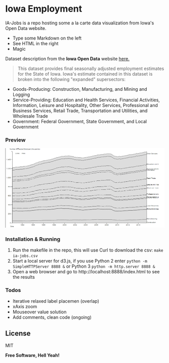 # Iowa Employment

IA-Jobs is a repo hosting some a la carte data visualization from Iowa's Open Data website.

  - Type some Markdown on the left
  - See HTML in the right
  - Magic

Dataset description from the **Iowa Open Data** website [here.](https://data.iowa.gov/Economy/Iowa-Seasonally-Adjusted-Non-Farm-Employment-by-Mo/sxz8-4swt)
> This dataset provides final seasonally adjusted employment estimates for the State of Iowa. Iowa's estimate contained in this dataset is broken into the following "expanded" supersectors:
 * Goods-Producing: Construction, Manufacturing, and Mining and Logging 
 * Service-Providing: Education and Health Services, Financial Activities, Information, Leisure and Hospitality, Other Services, Professional and Business Services, Retail Trade, Transportation and Utilities, and Wholesale Trade 
 * Government: Federal Government, State Government, and Local Government

### Preview
![Alt text](https://raw.githubusercontent.com/ryan-p-larson/ia-jobs/master/animation.gif)


### Installation & Running
1. Run the makefile in the repo, this will use Curl to download the csv: ``make ia-jobs.csv``
2. Start a local server for d3.js, if you use Python 2 enter ``python -m SimpleHTTPServer 8888 &`` or Python 3 ``python -m http.server 8888 &``
3. Open a web browser and go to http://localhost:8888/index.html to see the results 


### Todos

 - Iterative relaxed label placemen (overlap)
 - xAxis zoom
 - Mouseover value solution
 - Add comments, clean code (ongoing)

License
----
MIT

**Free Software, Hell Yeah!**




